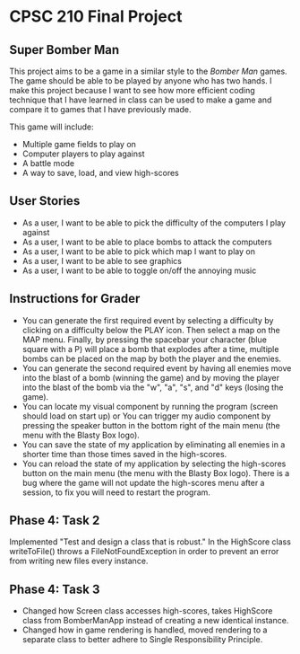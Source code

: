 # CPSC 210 Final Project

## Super Bomber Man

This project aims to be a game in a similar style to the *Bomber Man* games.
The game should be able to be played by anyone who has two hands. I make
this project because I want to see how more efficient coding technique that
I have learned in class can be used to make a game and compare it to games
that I have previously made.

This game will include:
- Multiple game fields to play on
- Computer players to play against
- A battle mode
- A way to save, load, and view high-scores

## User Stories
- As a user, I want to be able to pick the difficulty of the computers I
play against
- As a user, I want to be able to place bombs to attack the computers
- As a user, I want to be able to pick which map I want to play on
- As a user, I want to be able to see graphics
- As a user, I want to be able to toggle on/off the annoying music

## Instructions for Grader
- You can generate the first required event by selecting a difficulty by clicking on a difficulty below the PLAY icon.
Then select a map on the MAP menu. Finally, by pressing the spacebar your character (blue square with a P) will place
a bomb that explodes after a time, multiple bombs can be placed on the map by both the player and the enemies.
- You can generate the second required event by having all enemies move into the blast of a bomb (winning the game) and
by moving the player into the blast of the bomb via the "w", "a", "s", and "d" keys (losing the game).
- You can locate my visual component by running the program (screen should load on start up) or You can trigger my audio
component by pressing the speaker button in the bottom right of the main menu (the menu with the Blasty Box logo).
- You can save the state of my application by eliminating all enemies in a shorter time than those times saved in the
high-scores.
- You can reload the state of my application by selecting the high-scores button on the main menu (the menu with the
Blasty Box logo). There is a bug where the game will not update the high-scores menu after a session, to fix you will
need to restart the program.

## Phase 4: Task 2
Implemented "Test and design a class that is robust." In the HighScore class writeToFile() throws a
FileNotFoundException in order to prevent an error from writing new files every instance.

## Phase 4: Task 3
- Changed how Screen class accesses high-scores, takes HighScore class from BomberManApp instead of creating a new
identical instance.
- Changed how in game rendering is handled, moved rendering to a separate class to better adhere to Single
Responsibility Principle.